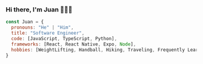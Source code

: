 ### Hi there, I'm Juan 🙋🏻‍♂️
```javascript
const Juan = {
  pronouns: "He" | "Him",
  title: "Software Engineer",
  code: [JavaScript, TypeScript, Python],
  frameworks: [React, React Native, Expo, Node],
  hobbies: [WeightLifting, Handball, Hiking, Traveling, Frequently Learning New Things]
}
```
<!--
**JuanJMendoza/JuanJMendoza** is a ✨ _special_ ✨ repository because its `README.md` (this file) appears on your GitHub profile.

Here are some ideas to get you started:

- 🔭 I’m currently working on ...
- 🌱 I’m currently learning ...
- 👯 I’m looking to collaborate on ...
- 🤔 I’m looking for help with ...
- 💬 Ask me about ...
- 📫 How to reach me: ...
- 😄 Pronouns: ...
- ⚡ Fun fact: ...
-->
